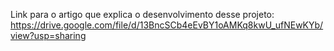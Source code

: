 Link para o artigo que explica o desenvolvimento desse projeto: https://drive.google.com/file/d/13BncSCb4eEvBY1oAMKq8kwU_ufNEwKYb/view?usp=sharing
